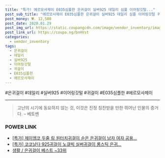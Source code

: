 ```yaml
--- 
title: "특가! 에르모사제이 E035심플한 은귀걸이 실버925 데일리 심플 이어링깃털..." 
post_sub_title: "에르모사제이 E035심플한 은귀걸이 실버925 데일리 심플 이어링깃털 귀걸이" 
post_money: ₩. 12,500 
post_date: 2020.01.29 
post_img_url: https://static.coupangcdn.com/image/vendor_inventory/images/2019/01/29/15/2/21ebf056-b3f0-47e1-a720-1a667d643d61.jpg 
post_link_url: https://coupa.ng/bnHVst 
categories: 
  - vendor_inventory 
tags: 
  - 은귀걸이 
  - 데일리 
  - 실버925 
  - 이어링깃털 
  - 귀걸이 
  - E035심플한 
  - 에르모사제이 
--- 
```

  #은귀걸이 #데일리 #실버925 #이어링깃털 #귀걸이 #E035심플한 #에르모사제이 
<hr> 

> 고난의 시기에 동요하지 않는 것, 이것은 진정 칭찬받을 만한 뛰어난 인물의 증거다. – 베토벤 


### POWER LINK

* <a href="https://blog.naver.com/sakai111/221789572623" target="_blank">[특가] 제이엠코 두줄 링 원터치귀걸이 순은 은귀걸이 남자 여자 공용...</a>
* <a href="https://blog.naver.com/an0733/221790037772" target="_blank">[특가] 코코날다 925귀걸이 노큐빅 실버귀걸이 롱스틱 은귀...</a>
* <a href="https://blog.naver.com/santokki14/221788401329" target="_blank">생활 / 은귀걸이 베스트 ~33위</a>
